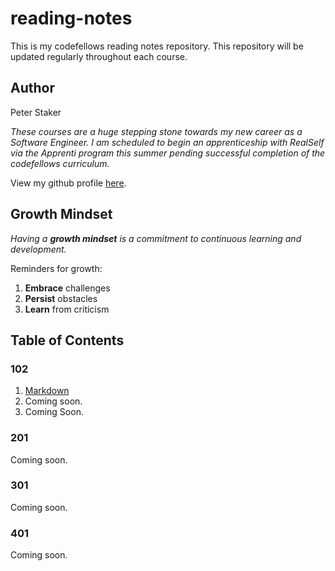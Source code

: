 # reading-notes
This is my codefellows reading notes repository. This repository will be updated regularly throughout each course.

## Author
Peter Staker

*These courses are a huge stepping stone towards my new career as a Software Engineer. I am scheduled to begin an apprenticeship with RealSelf via the Apprenti program this summer pending successful completion of the codefellows curriculum.* 

View my github profile [here](https://github.com/peterjast).

## Growth Mindset
*Having a **growth mindset** is a commitment to continuous learning and development.* 

Reminders for growth:
1. **Embrace** challenges
1. **Persist** obstacles
1. **Learn** from criticism

## Table of Contents

### 102
1. [Markdown](https://peterjast.github.io/reading-notes/class01)
1. Coming soon.
1. Coming Soon.
 
### 201

Coming soon.

### 301

Coming soon.

### 401

Coming soon.
